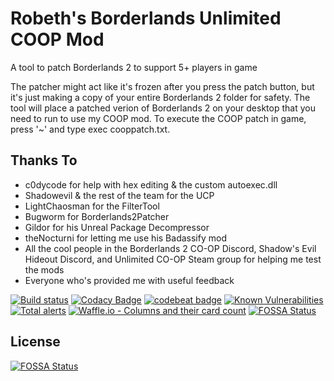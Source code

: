 # Robeth's Borderlands Unlimited COOP Mod
A tool to patch Borderlands 2 to support 5+ players in game

The patcher might act like it's frozen after you press the patch button, but it's just making a copy of your entire Borderlands 2 folder for safety. The tool will place a patched verion of Borderlands 2 on your desktop that you need to run to use my COOP mod. To execute the COOP patch in game, press '~' and type exec cooppatch.txt.

## Thanks To
- c0dycode for help with hex editing & the custom autoexec.dll
- Shadowevil & the rest of the team for the UCP
- LightChaosman for the FilterTool
- Bugworm for Borderlands2Patcher
- Gildor for his Unreal Package Decompressor
- theNocturni for letting me use his Badassify mod
- All the cool people in the Borderlands 2 CO-OP Discord, Shadow's Evil Hideout Discord, and Unlimited CO-OP Steam group for helping me test the mods
- Everyone who's provided me with useful feedback

[![Build status](https://ci.appveyor.com/api/projects/status/lhow6u9e4qaqsiqi/branch/master?svg=true)](https://ci.appveyor.com/project/Robeth/bl2-mp-mods/branch/master) [![Codacy Badge](https://api.codacy.com/project/badge/Grade/6c3b99d6864742fb9261f291bac3fd4a)](https://www.codacy.com/app/Robeth/BL2-MP-Mods?utm_source=github.com&amp;utm_medium=referral&amp;utm_content=RobethX/BL2-MP-Mods&amp;utm_campaign=Badge_Grade) [![codebeat badge](https://codebeat.co/badges/541596a7-4a8d-4c97-9871-c85ed27564d0)](https://codebeat.co/projects/github-com-robethx-bl2-mp-mods-master) [![Known Vulnerabilities](https://snyk.io/test/github/RobethX/BL2-MP-Mods/badge.svg?targetFile=package.json)](https://snyk.io/test/github/RobethX/BL2-MP-Mods?targetFile=package.json) [![Total alerts](https://img.shields.io/lgtm/alerts/g/RobethX/BL2-MP-Mods.svg?logo=lgtm&logoWidth=18)](https://lgtm.com/projects/g/RobethX/BL2-MP-Mods/alerts/) [![Waffle.io - Columns and their card count](https://badge.waffle.io/RobethX/BL2-MP-Mods.svg?columns=To%20Do)](https://waffle.io/RobethX/BL2-MP-Mods)
[![FOSSA Status](https://app.fossa.io/api/projects/git%2Bgithub.com%2FRobethX%2FBL2-MP-Mods.svg?type=shield)](https://app.fossa.io/projects/git%2Bgithub.com%2FRobethX%2FBL2-MP-Mods?ref=badge_shield)


## License
[![FOSSA Status](https://app.fossa.io/api/projects/git%2Bgithub.com%2FRobethX%2FBL2-MP-Mods.svg?type=large)](https://app.fossa.io/projects/git%2Bgithub.com%2FRobethX%2FBL2-MP-Mods?ref=badge_large)